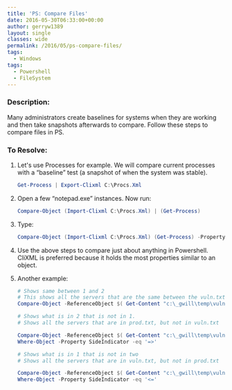 ```yaml
---
title: 'PS: Compare Files'
date: 2016-05-30T06:33:00+00:00
author: gerryw1389
layout: single
classes: wide
permalink: /2016/05/ps-compare-files/
tags:
  - Windows
tags:
  - Powershell
  - FileSystem
---
```

<!--more-->

### Description:

Many administrators create baselines for systems when they are working and then take snapshots afterwards to compare. Follow these steps to compare files in PS.

### To Resolve:

1. Let's use Processes for example. We will compare current processes with a &#8220;baseline&#8221; test (a snapshot of when the system was stable).

   ```powershell
   Get-Process | Export-Clixml C:\Procs.Xml
   ```

2. Open a few &#8220;notepad.exe&#8221; instances. Now run:

   ```powershell
   Compare-Object (Import-Clixml C:\Procs.Xml) | (Get-Process)
   ```

3. Type:

   ```powershell
   Compare-Object (Import-Clixml C:\Procs.Xml) (Get-Process) -Property Name
   ```

4. Use the above steps to compare just about anything in Powershell. CliXML is preferred because it holds the most properties similar to an object.

5. Another example:

   ```powershell
   # Shows same between 1 and 2  
   # This shows all the servers that are the same between the vuln.txt and prod.txt.  
   Compare-Object -ReferenceObject $( Get-Content "c:\_gwill\temp\vuln.txt" ) -DifferenceObject $( Get-Content "c:\_gwill\temp\prod.txt" ) -IncludeEqual -ExcludeDifferent

   # Shows what is in 2 that is not in 1.  
   # Shows all the servers that are in prod.txt, but not in vuln.txt

   Compare-Object -ReferenceObject $( Get-Content "c:\_gwill\temp\vuln.txt" ) -DifferenceObject $( Get-Content "c:\_gwill\temp\prod.txt" ) |
   Where-Object -Property SideIndicator -eq '=>'

   # Shows what is in 1 that is not in two  
   # Shows all the servers that are in vuln.txt, but not in prod.txt

   Compare-Object -ReferenceObject $( Get-Content "c:\_gwill\temp\vuln.txt" ) -DifferenceObject $( Get-Content "c:\_gwill\temp\prod.txt" ) |
   Where-Object -Property SideIndicator -eq '<='
   ```